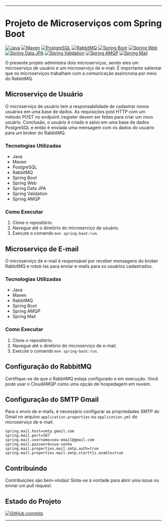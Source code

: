 

---

# Projeto de Microserviços com Spring Boot

[![Java](https://img.shields.io/badge/Java-11-blue)](https://www.java.com) [![Maven](https://img.shields.io/badge/Maven-3.8.4-blue)](https://maven.apache.org) [![PostgreSQL](https://img.shields.io/badge/PostgreSQL-14-blue)](https://www.postgresql.org) [![RabbitMQ](https://img.shields.io/badge/RabbitMQ-3.9.7-blue)](https://www.rabbitmq.com) [![Spring Boot](https://img.shields.io/badge/Spring_Boot-2.6.2-blue)](https://spring.io/projects/spring-boot)
[![Spring Web](https://img.shields.io/badge/Spring_Web-5.3.13-blue)](https://spring.io/guides/gs/spring-boot/) [![Spring Data JPA](https://img.shields.io/badge/Spring_Data_JPA-2.6.2-blue)](https://spring.io/projects/spring-data-jpa) [![Spring Validation](https://img.shields.io/badge/Spring_Validation-5.3.13-blue)](https://spring.io/guides/gs/validating-form-input/) [![Spring AMQP](https://img.shields.io/badge/Spring_AMQP-2.6.2-blue)](https://spring.io/projects/spring-amqp) [![Spring Mail](https://img.shields.io/badge/Spring_Mail-2.6.2-blue)](https://docs.spring.io/spring-framework/docs/current/reference/html/integration.html#mail)

O presente projeto administra dois microserviços, sendo eles um microserviço de usuário e um microserviço de e-mail. É importante salientar que os microserviços trabalham com a comunicação assíncrona por meio do RabbitMQ.

## Microserviço de Usuário

O microserviço de usuário tem a responsabilidade de cadastrar novos usuários em uma base de dados. As requisições post HTTP com um método POST no endpoint /register devem ser feitas para criar um novo usuário. Conclusão, o usuário é criado e salvo em uma base de dados PostgreSQL e então é enviada uma mensagem com os dados do usuário para um broker do RabbitMQ.

### Tecnologias Utilizadas

- Java
- Maven
- PostgreSQL
- RabbitMQ
- Spring Boot
- Spring Web
- Spring Data JPA
- Spring Validation
- Spring AMQP

### Como Executar

1. Clone o repositório.
2. Navegue até o diretório do microserviço de usuário.
3. Execute o comando `mvn spring-boot:run`.

## Microserviço de E-mail

O microserviço de e-mail é responsável por receber mensagens do broker RabbitMQ e roteá-las para enviar e-mails para os usuários cadastrados.

### Tecnologias Utilizadas

- Java
- Maven
- RabbitMQ
- Spring Boot
- Spring AMQP
- Spring Mail

### Como Executar

1. Clone o repositório.
2. Navegue até o diretório do microserviço de e-mail.
3. Execute o comando `mvn spring-boot:run`.

## Configuração do RabbitMQ

Certifique-se de que o RabbitMQ esteja configurado e em execução. Você pode usar o CloudAMQP como uma opção de hospedagem em nuvem.

## Configuração do SMTP Gmail

Para o envio de e-mails, é necessário configurar as propriedades SMTP do Gmail no arquivo `application.properties` ou `application.yml` do microserviço de e-mail.

```properties
spring.mail.host=smtp.gmail.com
spring.mail.port=587
spring.mail.username=seu-email@gmail.com
spring.mail.password=sua-senha
spring.mail.properties.mail.smtp.auth=true
spring.mail.properties.mail.smtp.starttls.enable=true
```

## Contribuindo

Contribuições são bem-vindas! Sinta-se à vontade para abrir uma issue ou enviar um pull request.

## Estado do Projeto

[![GitHub commits](https://img.shields.io/github/commits-since/usuario/projeto/ultima-versao.svg)](https://github.com/usuario/projeto/commits/master)

---

